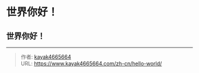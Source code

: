 # 世界你好！


## 世界你好！

---

> 作者: [kayak4665664](https://github.com/kayak4665664)  
> URL: https://www.kayak4665664.com/zh-cn/hello-world/  

